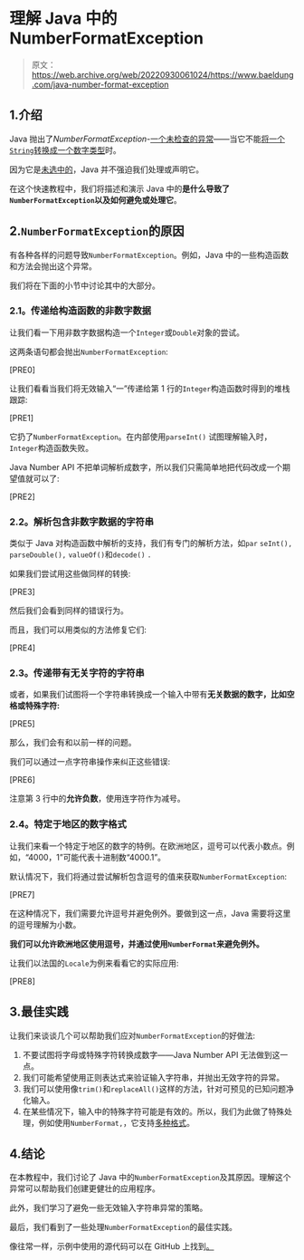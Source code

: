 # 理解 Java 中的 NumberFormatException

> 原文：<https://web.archive.org/web/20220930061024/https://www.baeldung.com/java-number-format-exception>

## 1.介绍

Java 抛出了*NumberFormatException-*[一个未检查的异常](/web/20220817021512/https://www.baeldung.com/java-exceptions)——当它不能[将一个`String`转换成一个数字类型](/web/20220817021512/https://www.baeldung.com/java-convert-string-to-int-or-integer)时。

因为它是[未选中的](/web/20220817021512/https://www.baeldung.com/java-exceptions)，Java 并不强迫我们处理或声明它。

在这个快速教程中，我们将描述和演示 Java 中的**是什么导致了`NumberFormatException`以及如何避免或处理它**。

## 2.`NumberFormatException`的原因

有各种各样的问题导致`NumberFormatException`。例如，Java 中的一些构造函数和方法会抛出这个异常。

我们将在下面的小节中讨论其中的大部分。

### **2.1。传递给构造函数**的非数字数据

让我们看一下用非数字数据构造一个`Integer`或`Double`对象的尝试。

这两条语句都会抛出`NumberFormatException`:

[PRE0]

让我们看看当我们将无效输入“一”传递给第 1 行的`Integer`构造函数时得到的堆栈跟踪:

[PRE1]

它扔了`NumberFormatException`。在内部使用`parseInt()` 试图理解输入时，`Integer`构造函数失败。

Java Number API 不把单词解析成数字，所以我们只需简单地把代码改成一个期望值就可以了:

[PRE2]

### **2.2。解析包含非数字数据的字符串**

类似于 Java 对构造函数中解析的支持，我们有专门的解析方法，如`par` `seInt(), parseDouble(),` `valueOf()`和`decode()` `.`

如果我们尝试用这些做同样的转换:

[PRE3]

然后我们会看到同样的错误行为。

而且，我们可以用类似的方法修复它们:

[PRE4]

### **2.3。传递带有无关字符的字符串**

或者，如果我们试图将一个字符串转换成一个输入中带有**无关数据的数字，比如空格或特殊字符:**

[PRE5]

那么，我们会有和以前一样的问题。

我们可以通过一点字符串操作来纠正这些错误:

[PRE6]

注意第 3 行中的**允许负数**，使用连字符作为减号。

### **2.4。特定于地区的数字格式**

让我们来看一个特定于地区的数字的特例。在欧洲地区，逗号可以代表小数点。例如，“4000，1”可能代表十进制数“4000.1”。

默认情况下，我们将通过尝试解析包含逗号的值来获取`NumberFormatException`:

[PRE7]

在这种情况下，我们需要允许逗号并避免例外。要做到这一点，Java 需要将这里的逗号理解为小数。

**我们可以允许欧洲地区使用逗号，并通过使用`NumberFormat`来避免例外。**

让我们以法国的`Locale`为例来看看它的实际应用:

[PRE8]

## 3.最佳实践

让我们来谈谈几个可以帮助我们应对`NumberFormatException`的好做法:

1.  不要试图将字母或特殊字符转换成数字——Java Number API 无法做到这一点。
2.  我们可能希望使用正则表达式来验证输入字符串，并抛出无效字符的异常。
3.  我们可以使用像`trim()`和`replaceAll()`这样的方法，针对可预见的已知问题净化输入。
4.  在某些情况下，输入中的特殊字符可能是有效的。所以，我们为此做了特殊处理，例如使用`NumberFormat,`，它支持[多种格式](/web/20220817021512/https://www.baeldung.com/java-double-to-string)。

## 4.结论

在本教程中，我们讨论了 Java 中的`NumberFormatException`及其原因。理解这个异常可以帮助我们创建更健壮的应用程序。

此外，我们学习了避免一些无效输入字符串异常的策略。

最后，我们看到了一些处理`NumberFormatException`的最佳实践。

像往常一样，示例中使用的源代码可以在 GitHub 上找到[。](https://web.archive.org/web/20220817021512/https://github.com/eugenp/tutorials/tree/master/core-java-modules)